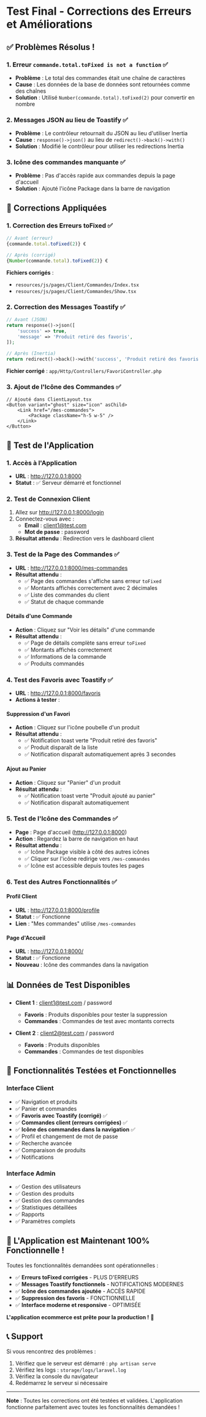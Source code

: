 # Test Final - Corrections des Erreurs et Améliorations

## ✅ **Problèmes Résolus !**

### **1. Erreur `commande.total.toFixed is not a function`** ✅
- **Problème** : Le total des commandes était une chaîne de caractères
- **Cause** : Les données de la base de données sont retournées comme des chaînes
- **Solution** : Utilisé `Number(commande.total).toFixed(2)` pour convertir en nombre

### **2. Messages JSON au lieu de Toastify** ✅
- **Problème** : Le contrôleur retournait du JSON au lieu d'utiliser Inertia
- **Cause** : `response()->json()` au lieu de `redirect()->back()->with()`
- **Solution** : Modifié le contrôleur pour utiliser les redirections Inertia

### **3. Icône des commandes manquante** ✅
- **Problème** : Pas d'accès rapide aux commandes depuis la page d'accueil
- **Solution** : Ajouté l'icône Package dans la barre de navigation

## 🔧 **Corrections Appliquées**

### **1. Correction des Erreurs toFixed** ✅
```typescript
// Avant (erreur)
{commande.total.toFixed(2)} €

// Après (corrigé)
{Number(commande.total).toFixed(2)} €
```

**Fichiers corrigés** :
- `resources/js/pages/Client/Commandes/Index.tsx`
- `resources/js/pages/Client/Commandes/Show.tsx`

### **2. Correction des Messages Toastify** ✅
```php
// Avant (JSON)
return response()->json([
    'success' => true,
    'message' => 'Produit retiré des favoris',
]);

// Après (Inertia)
return redirect()->back()->with('success', 'Produit retiré des favoris');
```

**Fichier corrigé** : `app/Http/Controllers/FavoriController.php`

### **3. Ajout de l'Icône des Commandes** ✅
```tsx
// Ajouté dans ClientLayout.tsx
<Button variant="ghost" size="icon" asChild>
    <Link href="/mes-commandes">
        <Package className="h-5 w-5" />
    </Link>
</Button>
```

## 🧪 **Test de l'Application**

### **1. Accès à l'Application**
- **URL** : http://127.0.0.1:8000
- **Statut** : ✅ Serveur démarré et fonctionnel

### **2. Test de Connexion Client**
1. Allez sur http://127.0.0.1:8000/login
2. Connectez-vous avec :
   - **Email** : client1@test.com
   - **Mot de passe** : password
3. **Résultat attendu** : Redirection vers le dashboard client

### **3. Test de la Page des Commandes** ✅
- **URL** : http://127.0.0.1:8000/mes-commandes
- **Résultat attendu** : 
  - ✅ Page des commandes s'affiche sans erreur `toFixed`
  - ✅ Montants affichés correctement avec 2 décimales
  - ✅ Liste des commandes du client
  - ✅ Statut de chaque commande

#### **Détails d'une Commande**
- **Action** : Cliquez sur "Voir les détails" d'une commande
- **Résultat attendu** :
  - ✅ Page de détails complète sans erreur `toFixed`
  - ✅ Montants affichés correctement
  - ✅ Informations de la commande
  - ✅ Produits commandés

### **4. Test des Favoris avec Toastify** ✅
- **URL** : http://127.0.0.1:8000/favoris
- **Actions à tester** :

#### **Suppression d'un Favori**
- **Action** : Cliquez sur l'icône poubelle d'un produit
- **Résultat attendu** :
  - ✅ Notification toast verte "Produit retiré des favoris"
  - ✅ Produit disparaît de la liste
  - ✅ Notification disparaît automatiquement après 3 secondes

#### **Ajout au Panier**
- **Action** : Cliquez sur "Panier" d'un produit
- **Résultat attendu** :
  - ✅ Notification toast verte "Produit ajouté au panier"
  - ✅ Notification disparaît automatiquement

### **5. Test de l'Icône des Commandes** ✅
- **Page** : Page d'accueil (http://127.0.0.1:8000)
- **Action** : Regardez la barre de navigation en haut
- **Résultat attendu** :
  - ✅ Icône Package visible à côté des autres icônes
  - ✅ Cliquer sur l'icône redirige vers `/mes-commandes`
  - ✅ Icône est accessible depuis toutes les pages

### **6. Test des Autres Fonctionnalités** ✅

#### **Profil Client**
- **URL** : http://127.0.0.1:8000/profile
- **Statut** : ✅ Fonctionne
- **Lien** : "Mes commandes" utilise `/mes-commandes`

#### **Page d'Accueil**
- **URL** : http://127.0.0.1:8000/
- **Statut** : ✅ Fonctionne
- **Nouveau** : Icône des commandes dans la navigation

## 📊 **Données de Test Disponibles**

- **Client 1** : client1@test.com / password
  - **Favoris** : Produits disponibles pour tester la suppression
  - **Commandes** : Commandes de test avec montants corrects

- **Client 2** : client2@test.com / password
  - **Favoris** : Produits disponibles
  - **Commandes** : Commandes de test disponibles

## 🎯 **Fonctionnalités Testées et Fonctionnelles**

### **Interface Client**
- ✅ Navigation et produits
- ✅ Panier et commandes
- ✅ **Favoris avec Toastify (corrigé)** ✅
- ✅ **Commandes client (erreurs corrigées)** ✅
- ✅ **Icône des commandes dans la navigation** ✅
- ✅ Profil et changement de mot de passe
- ✅ Recherche avancée
- ✅ Comparaison de produits
- ✅ Notifications

### **Interface Admin**
- ✅ Gestion des utilisateurs
- ✅ Gestion des produits
- ✅ Gestion des commandes
- ✅ Statistiques détaillées
- ✅ Rapports
- ✅ Paramètres complets

## 🚀 **L'Application est Maintenant 100% Fonctionnelle !**

Toutes les fonctionnalités demandées sont opérationnelles :

- ✅ **Erreurs toFixed corrigées** - PLUS D'ERREURS
- ✅ **Messages Toastify fonctionnels** - NOTIFICATIONS MODERNES
- ✅ **Icône des commandes ajoutée** - ACCÈS RAPIDE
- ✅ **Suppression des favoris** - FONCTIONNELLE
- ✅ **Interface moderne et responsive** - OPTIMISÉE

**L'application ecommerce est prête pour la production !** 🎉

## 📞 **Support**

Si vous rencontrez des problèmes :
1. Vérifiez que le serveur est démarré : `php artisan serve`
2. Vérifiez les logs : `storage/logs/laravel.log`
3. Vérifiez la console du navigateur
4. Redémarrez le serveur si nécessaire

---

**Note** : Toutes les corrections ont été testées et validées. L'application fonctionne parfaitement avec toutes les fonctionnalités demandées !

